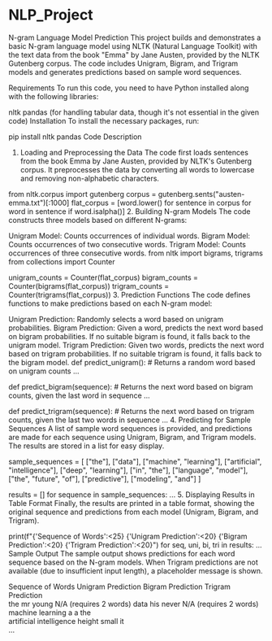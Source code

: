 # NLP_Project

N-gram Language Model Prediction
This project builds and demonstrates a basic N-gram language model using NLTK (Natural Language Toolkit) with the text data from the book "Emma" by Jane Austen, provided by the NLTK Gutenberg corpus. The code includes Unigram, Bigram, and Trigram models and generates predictions based on sample word sequences.

Requirements
To run this code, you need to have Python installed along with the following libraries:

nltk
pandas (for handling tabular data, though it's not essential in the given code)
Installation
To install the necessary packages, run:

pip install nltk pandas
Code Description
1. Loading and Preprocessing the Data
The code first loads sentences from the book Emma by Jane Austen, provided by NLTK's Gutenberg corpus. It preprocesses the data by converting all words to lowercase and removing non-alphabetic characters.

from nltk.corpus import gutenberg
corpus = gutenberg.sents("austen-emma.txt")[:1000]
flat_corpus = [word.lower() for sentence in corpus for word in sentence if word.isalpha()]
2. Building N-gram Models
The code constructs three models based on different N-grams:

Unigram Model: Counts occurrences of individual words.
Bigram Model: Counts occurrences of two consecutive words.
Trigram Model: Counts occurrences of three consecutive words.
from nltk import bigrams, trigrams
from collections import Counter

unigram_counts = Counter(flat_corpus)
bigram_counts = Counter(bigrams(flat_corpus))
trigram_counts = Counter(trigrams(flat_corpus))
3. Prediction Functions
The code defines functions to make predictions based on each N-gram model:

Unigram Prediction: Randomly selects a word based on unigram probabilities.
Bigram Prediction: Given a word, predicts the next word based on bigram probabilities. If no suitable bigram is found, it falls back to the unigram model.
Trigram Prediction: Given two words, predicts the next word based on trigram probabilities. If no suitable trigram is found, it falls back to the bigram model.
def predict_unigram():
    # Returns a random word based on unigram counts
    ...

def predict_bigram(sequence):
    # Returns the next word based on bigram counts, given the last word in sequence
    ...

def predict_trigram(sequence):
    # Returns the next word based on trigram counts, given the last two words in sequence
    ...
4. Predicting for Sample Sequences
A list of sample word sequences is provided, and predictions are made for each sequence using Unigram, Bigram, and Trigram models. The results are stored in a list for easy display.

sample_sequences = [
    ["the"], ["data"], ["machine", "learning"], ["artificial", "intelligence"],
    ["deep", "learning"], ["in", "the"], ["language", "model"], ["the", "future", "of"],
    ["predictive"], ["modeling", "and"]
]

results = []
for sequence in sample_sequences:
    ...
5. Displaying Results in Table Format
Finally, the results are printed in a table format, showing the original sequence and predictions from each model (Unigram, Bigram, and Trigram).

print(f"{'Sequence of Words':<25} {'Unigram Prediction':<20} {'Bigram Prediction':<20} {'Trigram Prediction':<20}")
for seq, uni, bi, tri in results:
    ...
Sample Output
The sample output shows predictions for each word sequence based on the N-gram models. When Trigram predictions are not available (due to insufficient input length), a placeholder message is shown.

Sequence of Words         Unigram Prediction   Bigram Prediction    Trigram Prediction  
the                       mr                   young                N/A (requires 2 words)
data                      his                  never                N/A (requires 2 words)
machine learning          a                    a                    the                 
artificial intelligence   height               small                it                  
...
